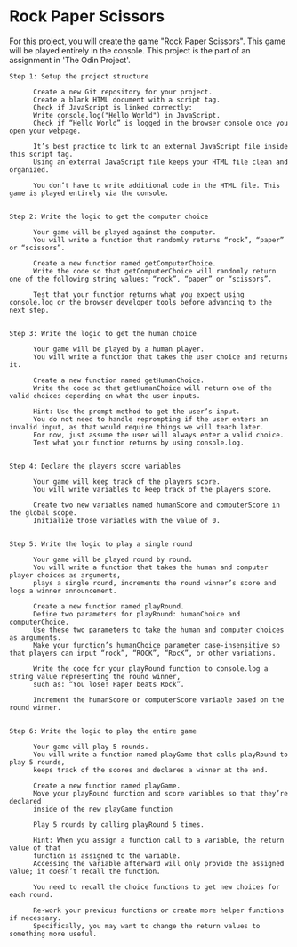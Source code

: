 
# Rock Paper Scissors

For this project, you will create the game "Rock Paper Scissors". This game will be played entirely in the console. This project is the part of an assignment in 'The Odin Project'.

    Step 1: Setup the project structure

          Create a new Git repository for your project.
          Create a blank HTML document with a script tag.
          Check if JavaScript is linked correctly:
          Write console.log("Hello World") in JavaScript.
          Check if “Hello World” is logged in the browser console once you open your webpage.

          It’s best practice to link to an external JavaScript file inside this script tag. 
          Using an external JavaScript file keeps your HTML file clean and organized.

          You don’t have to write additional code in the HTML file. This game is played entirely via the console.


    Step 2: Write the logic to get the computer choice

          Your game will be played against the computer. 
          You will write a function that randomly returns “rock”, “paper” or “scissors”.

          Create a new function named getComputerChoice.
          Write the code so that getComputerChoice will randomly return one of the following string values: “rock”, “paper” or “scissors”.

          Test that your function returns what you expect using console.log or the browser developer tools before advancing to the next step.


    Step 3: Write the logic to get the human choice

          Your game will be played by a human player. 
          You will write a function that takes the user choice and returns it.

          Create a new function named getHumanChoice.
          Write the code so that getHumanChoice will return one of the valid choices depending on what the user inputs.

          Hint: Use the prompt method to get the user’s input.
          You do not need to handle reprompting if the user enters an invalid input, as that would require things we will teach later. 
          For now, just assume the user will always enter a valid choice.
          Test what your function returns by using console.log.

    
    Step 4: Declare the players score variables

          Your game will keep track of the players score. 
          You will write variables to keep track of the players score.

          Create two new variables named humanScore and computerScore in the global scope.
          Initialize those variables with the value of 0.


    Step 5: Write the logic to play a single round

          Your game will be played round by round. 
          You will write a function that takes the human and computer player choices as arguments, 
          plays a single round, increments the round winner’s score and logs a winner announcement.

          Create a new function named playRound.
          Define two parameters for playRound: humanChoice and computerChoice. 
          Use these two parameters to take the human and computer choices as arguments.
          Make your function’s humanChoice parameter case-insensitive so that players can input “rock”, “ROCK”, “RocK”, or other variations.
           
          Write the code for your playRound function to console.log a string value representing the round winner, 
          such as: “You lose! Paper beats Rock”.

          Increment the humanScore or computerScore variable based on the round winner.

    
    Step 6: Write the logic to play the entire game

          Your game will play 5 rounds. 
          You will write a function named playGame that calls playRound to play 5 rounds, 
          keeps track of the scores and declares a winner at the end.

          Create a new function named playGame.
          Move your playRound function and score variables so that they’re declared 
          inside of the new playGame function

          Play 5 rounds by calling playRound 5 times.

          Hint: When you assign a function call to a variable, the return value of that 
          function is assigned to the variable. 
          Accessing the variable afterward will only provide the assigned value; it doesn’t recall the function. 
          
          You need to recall the choice functions to get new choices for each round.

          Re-work your previous functions or create more helper functions if necessary. 
          Specifically, you may want to change the return values to something more useful.






